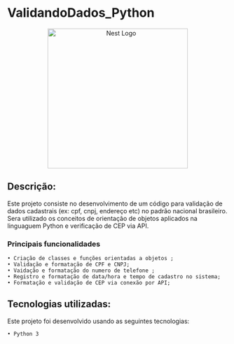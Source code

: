 # ValidandoDados_Python
<p align="center">
  <a href="https://www.python.org/" target="blank"><img src="https://www.python.org/static/img/python-logo.png" width="320" alt="Nest Logo" /></a>
</p>


## Descrição:


Este projeto consiste no desenvolvimento de um código para validação de dados cadastrais (ex: cpf, cnpj, endereço etc) no padrão nacional brasileiro.
Sera utilizado os conceitos de orientação de objetos aplicados na linguaguem Python e verificação de CEP via API.

   ### Principais funcionalidades


    • Criação de classes e funções orientadas a objetos ;
    • Validação e formatação de CPF e CNPJ; 
    • Vaidação e formatação do numero de telefone ;    
    • Registro e formatação de data/hora e tempo de cadastro no sistema;
    • Formatação e validação de CEP via conexão por API;
    
## Tecnologias utilizadas:

Este projeto foi desenvolvido usando as seguintes tecnologias:
    
    • Python 3
    
    
